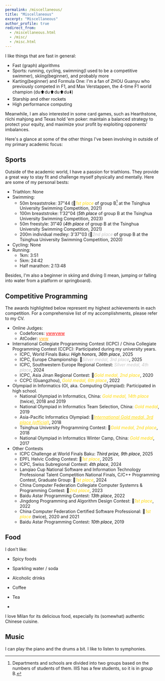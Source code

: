 ```yaml
---
permalink: /miscellaneous/
title: "Miscellaneous"
excerpt: "Miscellaneous"
author_profile: true
redirect_from: 
  - /miscellaneous.html
  - /misc/
  - /misc.html
---
```


I like things that are fast in general: 
- Fast (graph) algorithms
- Sports: running, cycling, swimming(I used to be a competitive swimmer), skiing(beginner), and probably more
- Karting(beginner) and Formula One: I'm a fan of ZHOU Guanyu who previously competed in F1, and Max Verstappen, the 4-time F1 world champion (du⬆️du⬆️du⬆️du⬇️)
- Starship and other rockets
- High performance computing

Meanwhile, I am also interested in some card games, such as Hearthstone, riichi mahjong and Texas hold 'em poker: maintain a balanced strategy to protect your equity, and maximize your profit by exploiting opponents' imbalances.

Here's a glance at some of the other things I've been involving in outside of my primary academic focus:

## Sports

Outside of the academic world, I have a passion for triathlons. They provide a great way to stay fit and challenge myself physically and mentally. Here are some of my personal bests:
- Triathlon: None
- Swimming:  
  - 50m breaststroke: 37"44 (&#129351;<span style="color:gold">*1st place*</span> of group B[^1] at the Tsinghua University Swimming Competition, 2021)
  - 100m breaststroke: 1'32"04 (<span style="color:black">*5th place*</span> of group B at the Tsinghua University Swimming Competition, 2023)
  - 50m freestyle: 31"40 (<span style="color:black">*4th place*</span> of group B at the Tsinghua University Swimming Competition, 2021)
  - 200m individual medley: 3'37"03 (&#129352;<span style="color:silver">*2nd place*</span> of group B at the Tsinghua University Swimming Competition, 2020)
- Cycling: None
- Running:
  - 1km: 3:51
  - 5km: 24:42
  - Half marathon: 2:13:48

[^1]: Departments and schools are divided into two groups based on the numbers of students of them. IIIS has a few students, so it is in group B.

Besides, I'm also a beginner in skiing and diving (I mean, jumping or falling into water from a platform or springboard).

## Competitive Programming

The awards highlighted below represent my highest achievements in each competition. For a comprehensive list of my accomplishments, please refer to my CV.

- Online Judges:
  - Codeforces: <a href="https://codeforces.com/profile/ywwyww" style="color: red;">ywwyww</a>
  - AtCoder: <a href="https://atcoder.jp/users/yww" style="color: orange;">yww</a>
- International Collegiate Programming Contest (ICPC) / China Collegiate Programming Contest (CCPC): Participated during my university years.
  - ICPC, World Finals Baku: <span style="color:black">*High honors, 36th place*</span>, 2025
  - ICPC, Europe Championship: &#129353;<span style="color:silver">*Silver medal, 3rd place*</span>, 2025
  - ICPC, Southwestern Europe Regional Contest: <span style="color:silver">*Silver medal, 4th place*</span>, 2024
  - ICPC, Asia Jinan Regional Contest: &#129352;<span style="color:gold">*Gold medal, 2nd place*</span>, 2020 
  - CCPC (Guangzhou), <span style="color:gold">*Gold medal, 6th place*</span>, 2022
- Olympiad in Informatics (OI, aka. Computing Olympiad): Participated in high school.
  - National Olympiad in Informatics, China: <span style="color:gold">*Gold medal, 14th place*</span> (twice), 2018 and 2019
  - National Olympiad in Informatics Team Selection, China: <span style="color:gold">*Gold medal*</span>, 2019
  - Asia-Pacific Informatics Olympiad: &#129353;<a href="https://apio2018.ru/results/official-contest/" style="color:gold;">*International Gold medal, 3rd place (official)*</a>, 2018
  - Tsinghua University Programming Contest: &#129352;<span style="color:gold">*Gold medal, 2nd place*</span>, 2018
  - National Olympiad in Informatics Winter Camp, China: <span style="color:gold">*Gold medal*</span>, 2017
- Other Contests
  - ICPC Challenge at World Finals Baku: <span style="color:black">*Third prize, 9th place*</span>, 2025
  - EPFL Helvic Coding Contest: &#129351;<span style="color:gold">*1st place*</span>, 2025
  - ICPC, Swiss Subregional Contest: <span style="color:black">*4th place*</span>, 2024
  - Lanqiao Cup National Software and Information Technology Professional Talent Competition National Finals, C/C++ Programming Contest, Graduate Group: &#129351;<span style="color:gold">*1st place*</span>, 2024
  - China Computer Federation Collegiate Computer Systemrs & Programming Contest: &#129352;<span style="color:gold">*2nd place*</span>, 2023
  - Baidu Astar Programming Contest: <span style="color:black">*13th place*</span>, 2022
  - Jingdong Programming and Algorithm Design Contest: &#129351;<span style="color:gold">*1st place*</span>, 2022
  - China Computer Federation Certified Software Professional: &#129351;<span style="color:gold">*1st place*</span> (twice), 2020 and 2021
  - Baidu Astar Programming Contest: <span style="color:black">*10th place*</span>, 2019

## Food

I don't like:
- Spicy foods
- Sparkling water / soda
- Alcoholic drinks
- Coffee
- Tea

- 
I love Milan for its delicious food, especially its (somewhat) authentic Chinese cuisine.

## Music

I can play the piano and the drums a bit. I like to listen to symphonies.
